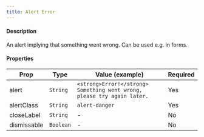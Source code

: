 ```yaml
---
title: Alert Error
---
```


#### Description

An alert implying that something went wrong. Can be used e.g. in forms.

#### Properties

| Prop        | Type      | Value (example)                                                         | Required |
| ----------- | --------- | ----------------------------------------------------------------------- | -------- |
| alert       | `String`  | `<strong>Error!</strong> Something went wrong, please try again later.` | Yes      |
| alertClass  | `String`  | `alert-danger`                                                          | Yes      |
| closeLabel  | `String`  | -                                                                       | No       |
| dismissable | `Boolean` | -                                                                       | No       |
